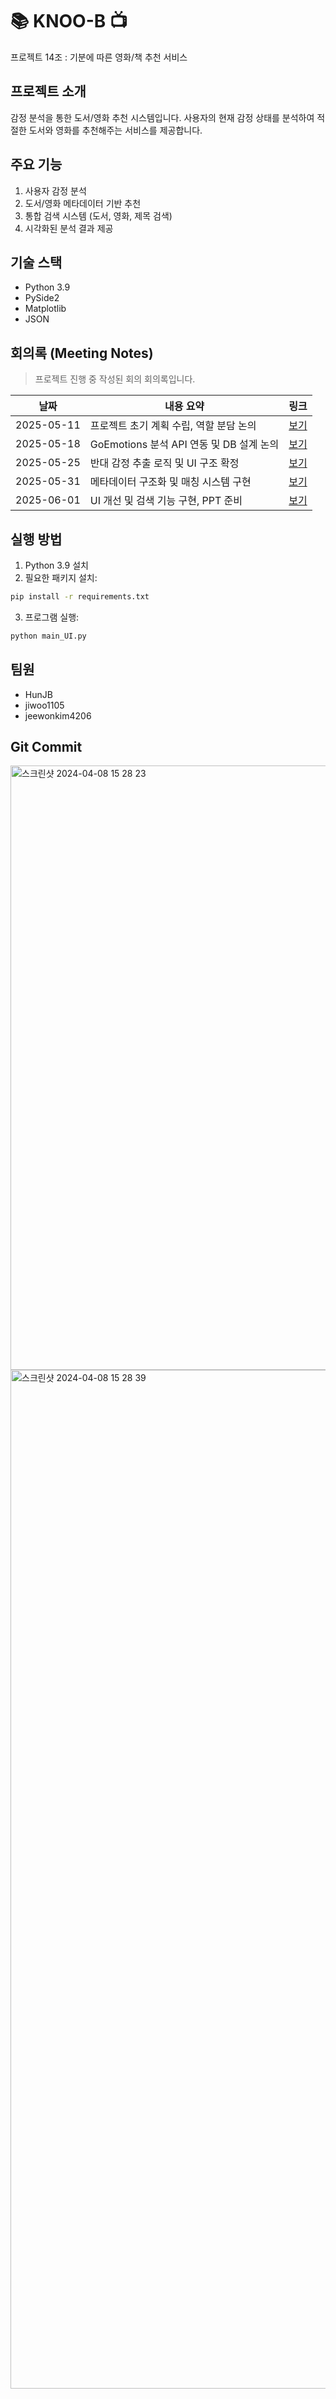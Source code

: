 # 📚 KNOO-B 📺 

프로젝트 14조 : 기분에 따른 영화/책 추천 서비스

## 프로젝트 소개
감정 분석을 통한 도서/영화 추천 시스템입니다. 사용자의 현재 감정 상태를 분석하여 적절한 도서와 영화를 추천해주는 서비스를 제공합니다.

## 주요 기능
1. 사용자 감정 분석
2. 도서/영화 메타데이터 기반 추천
3. 통합 검색 시스템 (도서, 영화, 제목 검색)
4. 시각화된 분석 결과 제공

## 기술 스택
- Python 3.9
- PySide2
- Matplotlib
- JSON

## 회의록 (Meeting Notes)
> 프로젝트 진행 중 작성된 회의 회의록입니다.

| 날짜 | 내용 요약 | 링크 |
|------------------|-----------------------------------|--------|
| 2025-05-11 | 프로젝트 초기 계획 수립, 역할 분담 논의 | [보기](./meeting-notes/2025-05-11.md) |
| 2025-05-18 | GoEmotions 분석 API 연동 및 DB 설계 논의 | [보기](./meeting-notes/2025-05-18.md) |
| 2025-05-25 | 반대 감정 추출 로직 및 UI 구조 확정 | [보기](./meeting-notes/2025-05-25.md) |
| 2025-05-31 | 메타데이터 구조화 및 매칭 시스템 구현 | [보기](./meeting-notes/2025-05-31.md) |
| 2025-06-01 | UI 개선 및 검색 기능 구현, PPT 준비 | [보기](./meeting-notes/2025-06-01.md) |

## 실행 방법
1. Python 3.9 설치
2. 필요한 패키지 설치:
```bash
pip install -r requirements.txt
```
3. 프로그램 실행:
```bash
python main_UI.py
```

## 팀원
- HunJB
- jiwoo1105
- jeewonkim4206

## Git Commit
<img width="967" alt="스크린샷 2024-04-08 15 28 23" src="https://github.com/GraduationDku/tastyhub/assets/112964257/ce4f22cd-858b-4695-8fe2-404862b4ee3">
<img width="1630" alt="스크린샷 2024-04-08 15 28 39" src="https://github.com/GraduationDku/tastyhub/assets/112964257/9a536ee7-3b89-4be1-b77e-d098ffd8be60">

